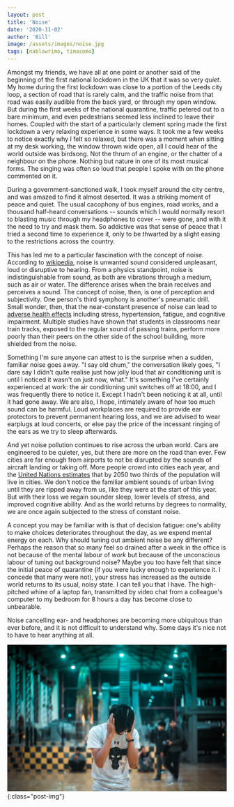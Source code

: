 ```yaml
---
layout: post
title: 'Noise'
date: '2020-11-02'
author: 'Bill'
image: /assets/images/noise.jpg
tags: [nablowrimo, timasomo]
---
```


Amongst my friends, we have all at one point or another said of the beginning of the first national lockdown in the UK that it was so very _quiet_. My home during the first lockdown was close to a portion of the Leeds city loop, a section of road that is rarely calm, and the traffic noise from that road was easily audible from the back yard, or through my open window. But during the first weeks of the national quarantine, traffic petered out to a bare minimum, and even pedestrians seemed less inclined to leave their homes. Coupled with the start of a particularly clement spring made the first lockdown a very relaxing experience in some ways. It took me a few weeks to notice exactly why I felt so relaxed, but there was a moment when sitting at my desk working, the window thrown wide open, all I could hear of the world outside was birdsong. Not the thrum of an engine, or the chatter of a neighbour on the phone. Nothing but nature in one of its most musical forms. The singing was often so loud that people I spoke with on the phone commented on it.

During a government-sanctioned walk, I took myself around the city centre, and was amazed to find it almost deserted. It was a striking moment of peace and quiet. The usual cacophony of bus engines, road works, and a thousand half-heard conversations -- sounds which I would normally resort to blasting music through my headphones to cover -- were gone, and with it the need to try and mask them. So addictive was that sense of peace that I tried a second time to experience it, only to be thwarted by a slight easing to the restrictions across the country.

This has led me to a particular fascination with the concept of noise. According to [wikipedia](https://en.wikipedia.org/wiki/Noise), noise is unwanted sound considered unpleasant, loud or disruptive to hearing. From a physics standpoint, noise is indistinguishable from sound, as both are vibrations through a medium, such as air or water. The difference arises when the brain receives and perceives a sound. The concept of noise, then, is one of perception and subjectivity. One person's third symphony is another's pneumatic drill. Small wonder, then, that the near-constant presence of noise can lead to [adverse health effects](https://www.ncbi.nlm.nih.gov/pmc/articles/PMC3988259/) including stress, hypertension, fatigue, and cognitive impairment. Multiple studies have shown that students in classrooms near train tracks, exposed to the regular sound of passing trains, perform more poorly than their peers on the other side of the school building, more shielded from the noise.

Something I'm sure anyone can attest to is the surprise when a sudden, familiar noise goes away. "I say old chum," the conversation likely goes, "I dare say I didn't quite realise just how jolly loud that air conditioning unit is until I noticed it wasn't on just now, what." It's something I've certainly experienced at work: the air conditioning unit switches off at 18:00, and I was frequently there to notice it. Except I hadn't been noticing it at all, until it had gone away. We are also, I hope, intimately aware of how too much sound can be harmful. Loud workplaces are required to provide ear protectors to prevent permanent hearing loss, and we are advised to wear earplugs at loud concerts, or else pay the price of the incessant ringing of the ears as we try to sleep afterwards. 

And yet noise pollution continues to rise across the urban world. Cars are engineered to be quieter, yes, but there are more on the road than ever. Few cities are far enough from airports to not be disrupted by the sounds of aircraft landing or taking off. More people crowd into cities each year, and the [United Nations estimates](https://www.theguardian.com/world/2018/may/17/two-thirds-of-world-population-will-live-in-cities-by-2050-says-un) that by 2050 two thirds of the population will live in cities. We don't notice the familiar ambient sounds of urban living until they are ripped away from us, like they were at the start of this year. But with their loss we regain sounder sleep, lower levels of stress, and improved cognitive ability. And as the world returns by degrees to normality, we are once again subjected to the stress of constant noise.

A concept you may be familiar with is that of decision fatigue: one's ability to make choices deteriorates throughout the day, as we expend mental energy on each. Why should tuning out ambient noise be any different? Perhaps the reason that so many feel so drained after a week in the office is not because of the mental labour of _work_ but because of the unconscious labour of tuning out background noise? Maybe you too have felt that since the initial peace of quarantine (if you were lucky enough to experience it. I concede that many were not), your stress has increased as the outside world returns to its usual, noisy state. I can tell you that I have. The high-pitched whine of a laptop fan, transmitted by video chat from a colleague's computer to my bedroom for 8 hours a day has become close to unbearable. 

Noise cancelling ear- and headphones are becoming more ubiquitous than ever before, and it is not difficult to understand why. Some days it's nice not to have to hear anything at all.

![noise](/assets/images/noise.jpg){:class="post-img"}

